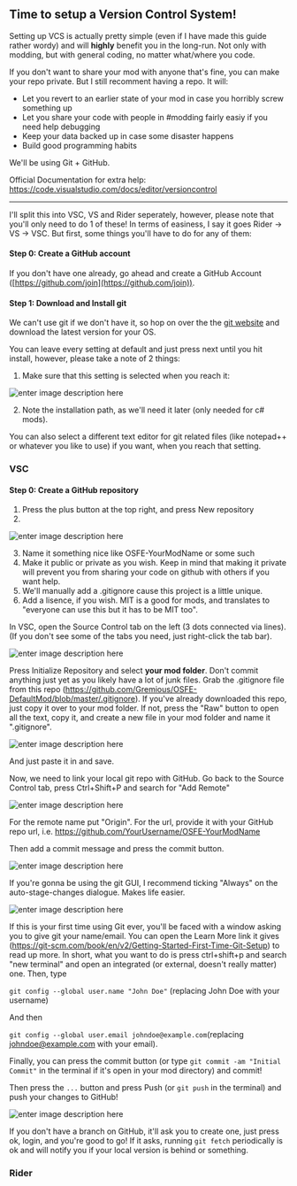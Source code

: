 ## Time to setup a Version Control System!
Setting up VCS is actually pretty simple (even if I have made this guide rather wordy) and will **highly** benefit you in the long-run. Not only with modding, but with general coding, no matter what/where you code.

If you don't want to share your mod with anyone that's fine, you can make your repo private. But I still recomment having a repo. It will:
* Let you revert to an earlier state of your mod in case you horribly screw something up
* Let you share your code with people in #modding fairly easiy if you need help debugging
* Keep your data backed up in case some disaster happens
* Build good programming habits

 We'll be using Git + GitHub.

Official Documentation for extra help:
https://code.visualstudio.com/docs/editor/versioncontrol

---
I'll split this into VSC, VS and Rider seperately, however, please note that you'll only need to do 1 of these! In terms of easiness, I say it goes Rider ->  VS -> VSC.
But first, some things you'll have to do for any of them:

#### Step 0: Create a GitHub account

If you don't have one already, go ahead and create a GitHub Account ([https://github.com/join](https://github.com/join)).
#### Step 1: Download and Install git
We can't use git if we don't have it, so hop on over the the [git website](https://git-scm.com/downloads) and download the latest version for your OS.

You can leave every setting at default and just press next until you hit install, however, please take a note of 2 things:

1. Make sure that this setting is selected when you reach it:
 
![enter image description here](https://i.imgur.com/2ZgFtvt.png)

2. Note the installation path, as we'll need it later (only needed for c# mods).

You can also select a different text editor for git related files (like notepad++ or whatever you like to use) if you want, when you reach that setting.

### VSC

#### Step 0: Create a GitHub repository
1. Press the plus button at the top right, and press New repository
2. 
![enter image description here](https://i.imgur.com/DvfST3I.png)

3. Name it something nice like OSFE-YourModName or some such
4. Make it public or private as you wish. Keep in mind that making it private will prevent you from sharing your code on github with others if you want help.
5. We'll manually add a .gitignore cause this project is a little unique.
6. Add a lisence, if you wish. MIT is a good for mods, and translates to "everyone can use this but it has to be MIT too". 

In VSC, open the Source Control tab on the left (3 dots connected via lines). (If you don't see some of the tabs you need, just right-click the tab bar).

![enter image description here](https://i.imgur.com/fkp4jfN.png)

Press Initialize Repository and select **your mod folder**.
Don't commit anything just yet as you likely have a lot of junk files.
Grab the .gitignore file from this repo (https://github.com/Gremious/OSFE-DefaultMod/blob/master/.gitignore). If you've already downloaded this repo, just copy it over to your mod folder. If not, press the "Raw" button to open all the text, copy it, and create a new file in your mod folder and name it ".gitignore".

![enter image description here](https://i.imgur.com/UJqpwhR.png)

And just paste it in and save.

Now, we need to link your local git repo with GitHub.
Go back to the Source Control tab, press Ctrl+Shift+P and search for "Add Remote"


![enter image description here](https://i.imgur.com/UM85PM0.png)

For the remote name put "Origin". For the url, provide it with your GitHub repo url, i.e. https://github.com/YourUsername/OSFE-YourModName

Then add a commit message and press the commit button.


![enter image description here](https://i.imgur.com/FgotKuR.png)

If you're gonna be using the git GUI, I recommend ticking "Always" on the auto-stage-changes dialogue. Makes life easier.


![enter image description here](https://i.imgur.com/ceQbZaO.png)

If this is your first time using Git ever, you'll be faced with a window asking you to give git your name/email. You can open the Learn More link it gives (https://git-scm.com/book/en/v2/Getting-Started-First-Time-Git-Setup) to read up more. In short, what you want to do is press ctrl+shift+p and search "new terminal" and open an integrated (or external, doesn't really matter) one. Then, type 

`git config --global user.name "John Doe"` (replacing John Doe with your username) 

And then 

`git config --global user.email johndoe@example.com`(replacing johndoe@example.com with your email).

Finally, you can press the commit button (or type `git commit -am "Initial Commit"` in the terminal if it's open in your mod directory) and commit! 

Then press the `...` button and press Push (or `git push` in the terminal) and push your changes to GitHub!


![enter image description here](https://i.imgur.com/hN2t0hA.png)

If you don't have a branch on GitHub, it'll ask you to create one, just press ok, login, and you're good to go! If it asks, running `git fetch` periodically is ok and will notify you if your local version is behind or something.


### Rider


